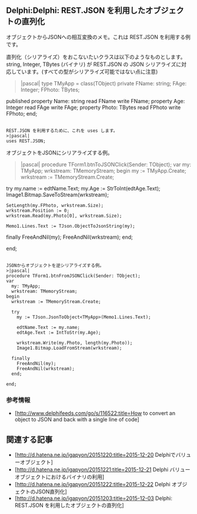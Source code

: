 ## Delphi:Delphi: REST.JSON を利用したオブジェクトの直列化

オブジェクトからJSONへの相互変換のメモ。これは REST.JSON を利用する例です。

直列化（シリアライズ）をおこないたいクラスは以下のようなものとします。string, Integer, TBytes (バイナリ) が REST.JSON の JSON シリアライズに対応しています。(すべての型がシリアライズ可能ではない点に注意)
>|pascal|
type
  TMyApp = class(TObject)
  private
    FName: string;
    FAge: Integer;
    FPhoto: TBytes;

  published
    property Name: string read FName write FName;
    property Age: Integer read FAge write FAge;
    property Photo: TBytes read FPhoto write FPhoto;
  end;
```

REST.JSON を利用するために、これを uses します。
>|pascal|
uses REST.JSON;
```

オブジェクトをJSONにシリアライズする例。
>|pascal|
procedure TForm1.btnToJSONClick(Sender: TObject);
var
  my: TMyApp;
  wrkstream: TMemoryStream;
begin
  my := TMyApp.Create;
  wrkstream := TMemoryStream.Create;

  try
    my.name := edtName.Text;
    my.Age := StrToInt(edtAge.Text);
    Image1.Bitmap.SaveToStream(wrkstream);

    SetLength(my.FPhoto, wrkstream.Size);
    wrkstream.Position := 0;
    wrkstream.Read(my.Photo[0], wrkstream.Size);

    Memo1.Lines.Text := TJson.ObjectToJsonString(my);

  finally
    FreeAndNil(my);
    FreeAndNil(wrkstream);
  end;

end;
```

JSONからオブジェクトを逆シリアライズする例。
>|pascal|
procedure TForm1.btnFromJSONClick(Sender: TObject);
var
  my: TMyApp;
  wrkstream: TMemoryStream;
begin
  wrkstream := TMemoryStream.Create;

  try
    my := TJson.JsonToObject<TMyApp>(Memo1.Lines.Text);

    edtName.Text := my.name;
    edtAge.Text := IntToStr(my.Age);

    wrkstream.Write(my.Photo, length(my.Photo));
    Image1.Bitmap.LoadFromStream(wrkstream);

  finally
    FreeAndNil(my);
    FreeAndNil(wrkstream);
  end;

end;
```


### 参考情報

* [http://www.delphifeeds.com/go/s/116522:title=How to convert an object to JSON and back with a single line of code]


## 関連する記事

* [http://d.hatena.ne.jp/igapyon/20151220:title=2015-12-20 Delphiでバリューオブジェクト]
* [http://d.hatena.ne.jp/igapyon/20151221:title=2015-12-21 Delphi バリューオブジェクトにおけるバイナリの利用]
* [http://d.hatena.ne.jp/igapyon/20151222:title=2015-12-22 Delphi オブジェクトのJSON直列化]
* [http://d.hatena.ne.jp/igapyon/20151203:title=2015-12-03 Delphi: REST.JSON を利用したオブジェクトの直列化]

